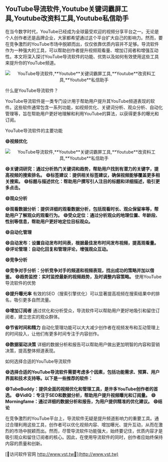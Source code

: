 ## **YouTube导流软件,**Youtube**关键词霸屏工具,**Youtube**改资料工具,**Youtube**私信助手**

在当今数字时代，YouTube已经成为全球最受欢迎的视频分享平台之一。无论是个人创作者还是品牌企业，大家都希望通过这个平台扩大自己的影响力。然而，要在竞争激烈的YouTube市场中脱颖而出，仅仅依靠优质内容并不足够。导流软件作为一种强大的工具，可以帮助创作者提升视频观看量、增加订阅者和增强互动性。本文将深入探讨YouTube导流软件的功能、优势以及如何有效使用这些工具来提升你的YouTube频道。

 <center><img src="https://vst.tw/MP4/tuiguang/png/6.png" alt="YouTube导流软件,**Youtube**关键词霸屏工具,**Youtube**改资料工具,**Youtube**私信助手"></center>

什么是YouTube导流软件？

YouTube导流软件是一类专门设计用于帮助用户提升其YouTube频道表现的软件。这些软件通常包含一系列功能，如视频优化、关键词分析、观众分析、自动化管理等，旨在帮助用户更好地理解和利用YouTube的算法，以获得更多的曝光和订阅。

YouTube导流软件的主要功能

**😄视频优化**

 <center><img src="https://vst.tw/MP4/tuiguang/png/4.png" alt="YouTube导流软件,**Youtube**关键词霸屏工具,**Youtube**改资料工具,**Youtube**私信助手"></center>

**😄关键词研究：通过分析热门关键词和趋势，帮助用户找到有潜力的关键字，提高视频的搜索排名。**
**😄标签建议：提供相关标签建议，确保视频能够覆盖更多相关搜索。**
**😄标题与描述优化：帮助用户撰写引人注目的标题和详细描述，吸引更多点击。**

**😄观众分析**

**😄观看数据分析：提供详细的观看数据分析，包括观看时长、观众保留率等，帮助用户了解观众的观看行为。**
**😄受众定位：通过分析观众的地理位置、年龄段、性别等信息，帮助用户更好地定位目标观众。**

**😄自动化管理**

**😄自动发布：设置自动发布时间表，根据最佳发布时间发布视频，提高观看量。**
**😄评论管理：自动化回复和管理评论，增强观众互动。**

**😄竞争分析**

**😄竞争对手分析：分析竞争对手的频道和视频表现，找出成功的策略并加以借鉴。**
**😄趋势监控：实时监控最新的视频趋势，及时调整内容策略。**
使用YouTube导流软件的优势

**😄提升曝光率**
有效的SEO（搜索引擎优化）可以显著提高视频在搜索结果中的排名，吸引更多自然流量。

**😄增加订阅者**
通过优化和分析受众，导流软件可以帮助用户更好地吸引和留住订阅者，建立忠实的观众群体。

**😄节省时间和精力**
自动化管理功能可以大大减少创作者在视频发布和互动管理上的时间投入，让他们有更多时间专注于内容创作。

**😄数据驱动决策**
详细的数据分析和报告可以帮助用户做出更加明智的内容和营销决策，提高整体频道表现。

如何选择合适的YouTube导流软件

**😄选择合适的YouTube导流软件需要考虑多个因素，包括功能需求、预算、用户界面和技术支持等。以下是一些推荐的软件：**

**😄TubeBuddy：提供全面的视频优化和管理工具，是许多YouTube创作者的首选。**
**😄VidIQ：专注于SEO和数据分析，帮助用户提升视频曝光和订阅量。**
**😄Morningfame：通过详细的数据分析和报告，为用户提供精准的优化建议。**
**😄结论**

在竞争激烈的YouTube平台上，导流软件无疑是提升频道影响力的重要工具。通过合理利用这些工具，创作者可以优化视频内容、增加曝光、提升互动，从而在激烈的市场中脱颖而出。然而，尽管导流软件功能强大，始终要记住，优质内容才是吸引观众和留住订阅者的核心。因此，在使用导流软件的同时，创作者应始终保持内容的质量和创新。


[👻访问软件官网 http://www.vst.tw👻](http://www.vst.tw)
